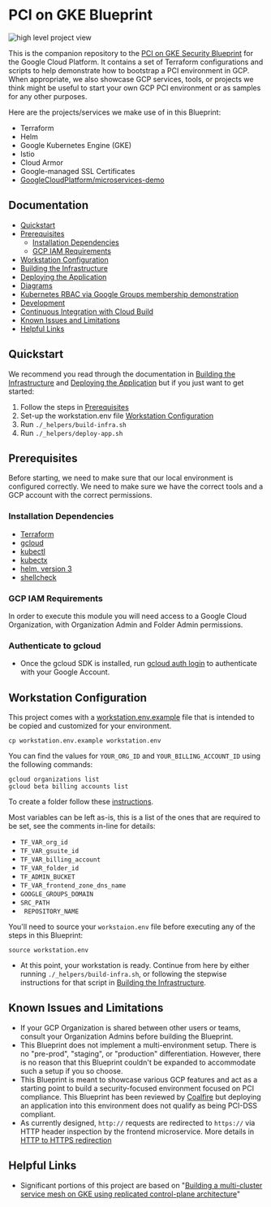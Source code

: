 # PCI on GKE Blueprint

![high level project view](docs/diagrams/highlevel_project_view.png)

This is the companion repository to the [PCI on GKE Security Blueprint](https://cloud.google.com/architecture/blueprints/gke-pci-dss-blueprint) for the Google Cloud Platform. It
contains a set of Terraform configurations and scripts to help demonstrate how
to bootstrap a PCI environment in GCP. When appropriate, we also showcase GCP
services, tools, or projects we think might be useful to start your own GCP PCI
environment or as samples for any other purposes.

Here are the projects/services we make use of in this Blueprint:

- Terraform
- Helm
- Google Kubernetes Engine (GKE)
- Istio
- Cloud Armor
- Google-managed SSL Certificates
- [GoogleCloudPlatform/microservices-demo](https://github.com/GoogleCloudPlatform/microservices-demo)



## Documentation
* [Quickstart](#Quickstart)
* [Prerequisites](#prerequisites)
  * [Installation Dependencies](#installation-dependencies)
  * [GCP IAM Requirements](#gcp-iam-requirements)
* [Workstation Configuration](#workstation-configuration)
* [Building the Infrastructure](docs/build-infrastructure.md)
* [Deploying the Application](docs/deploy-application.md)
* [Diagrams](docs/diagrams.md)
* [Kubernetes RBAC via Google Groups membership demonstration](docs/Google-Groups-and-RBAC.md)
* [Development](/docs/development.md)
* [Continuous Integration with Cloud Build](/docs/cicd.md)
* [Known Issues and Limitations](#known-issues-and-limitations)
* [Helpful Links](#helpful-links)

## Quickstart
We recommend you read through the documentation in [Building the Infrastructure](docs/build-infrastructure.md) and [Deploying the Application](docs/deploy-application.md) but if you just want to get started:
1. Follow the steps in [Prerequisites](#prerequisites)
1. Set-up the workstation.env file [Workstation Configuration](#workstation-configuration)
1. Run `./_helpers/build-infra.sh`
1. Run `./_helpers/deploy-app.sh`

## Prerequisites

Before starting, we need to make sure that our local environment is configured
correctly. We need to make sure we have the correct tools and a GCP account
with the correct permissions.

### Installation Dependencies
- [Terraform](https://www.terraform.io/downloads.html)
- [gcloud](https://cloud.google.com/sdk/gcloud/)
- [kubectl](https://kubernetes.io/docs/tasks/tools/install-kubectl/)
- [kubectx](https://github.com/ahmetb/kubectx#installation)
- [helm, version 3](https://helm.sh/docs/using_helm/)
- [shellcheck](https://github.com/koalaman/shellcheck#installing)

### GCP IAM Requirements

In order to execute this module you will need access to a Google Cloud Organization, with Organization Admin and Folder Admin permissions.

### Authenticate to gcloud

* Once the gcloud SDK is installed, run [gcloud auth login](https://cloud.google.com/sdk/gcloud/reference/auth/login) to authenticate with your Google Account.


## Workstation Configuration

This project comes with a [workstation.env.example](./workstation.env.example) file that is intended to be copied and customized for your environment.

```
cp workstation.env.example workstation.env
```

You can find the values for `YOUR_ORG_ID` and `YOUR_BILLING_ACCOUNT_ID` using the following commands:

```
gcloud organizations list
gcloud beta billing accounts list
```

To create a folder follow these [instructions](https://cloud.google.com/resource-manager/docs/creating-managing-folders).

Most variables can be left as-is, this is a list of the ones that are required to be set, see the comments in-line for details:

- `TF_VAR_org_id`
- `TF_VAR_gsuite_id`
- `TF_VAR_billing_account`
- `TF_VAR_folder_id`
- `TF_ADMIN_BUCKET`
- `TF_VAR_frontend_zone_dns_name`
- `GOOGLE_GROUPS_DOMAIN`
- `SRC_PATH`
- ` REPOSITORY_NAME`



You'll need to source your `workstaion.env` file before executing any of the steps in this Blueprint:

```
source workstation.env
```

* At this point, your workstation is ready. Continue from here by either running `./_helpers/build-infra.sh`, or following the
stepwise instructions for that script in [Building the Infrastructure](docs/build-infrastructure.md).

## Known Issues and Limitations

- If your GCP Organization is shared between other users or teams, consult your
  Organization Admins before building the Blueprint.
- This Blueprint does not implement a multi-environment setup. There is no
  "pre-prod", "staging", or "production" differentiation. However, there is no
  reason that this Blueprint couldn't be expanded to accommodate such a setup if you
  so choose.
- This Blueprint is meant to showcase various GCP features and act as a starting
  point to build a security-focused environment focused on PCI compliance. This
  Blueprint has been reviewed by [Coalfire](https://cloud.google.com/architecture/blueprints/google-cloud-pci-gke-review.pdf) but deploying an application into
  this environment does not qualify as being PCI-DSS compliant.
- As currently designed, `http://` requests are redirected to `https://` via HTTP
  header inspection by the frontend microservice. More details in [HTTP to HTTPS
  redirection](docs/https-redirection.md)

## Helpful Links

* Significant portions of this project are based on "[Building a multi-cluster service mesh on GKE using replicated control-plane architecture](https://cloud.google.com/solutions/building-a-multi-cluster-service-mesh-on-gke-using-replicated-control-plane-architecture)"
